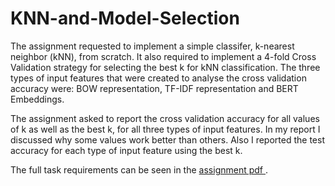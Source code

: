 # KNN-and-Model-Selection

The assignment requested to implement a simple classifer, k-nearest neighbor (kNN), from scratch.
It also required to implement a 4-fold Cross Validation strategy for selecting the best k for kNN classification.
The three types of input features that were created to analyse the cross validation accuracy were: BOW representation, 
TF-IDF representation and BERT Embeddings.

The assignment asked to report the cross validation accuracy for all values of k as well as the best k, for all three types of 
input features. In my report I discussed why some values work better than others. Also I reported the test accuracy for each type of input feature 
using the best k.

The full task requirements can be seen in the <a href="../Assignment.pdf" target="blank"> assignment pdf <a>.

